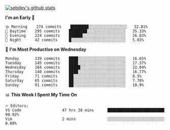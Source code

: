 [![sebdev's github stats](https://github-readme-stats.vercel.app/api?username=sebdeveloper6952&theme=vue-dark)](https://github.com/anuraghazra/github-readme-stats)
<!--START_SECTION:waka-->
**I'm an Early 🐤** 

```text
🌞 Morning    274 commits    ████████░░░░░░░░░░░░░░░░░   32.81% 
🌆 Daytime    295 commits    ████████░░░░░░░░░░░░░░░░░   35.33% 
🌃 Evening    224 commits    ██████░░░░░░░░░░░░░░░░░░░   26.83% 
🌙 Night      42 commits     █░░░░░░░░░░░░░░░░░░░░░░░░   5.03%

```
📅 **I'm Most Productive on Wednesday** 

```text
Monday       139 commits    ████░░░░░░░░░░░░░░░░░░░░░   16.65% 
Tuesday      145 commits    ████░░░░░░░░░░░░░░░░░░░░░   17.37% 
Wednesday    184 commits    █████░░░░░░░░░░░░░░░░░░░░   22.04% 
Thursday     140 commits    ████░░░░░░░░░░░░░░░░░░░░░   16.77% 
Friday       71 commits     ██░░░░░░░░░░░░░░░░░░░░░░░   8.5% 
Saturday     65 commits     ██░░░░░░░░░░░░░░░░░░░░░░░   7.78% 
Sunday       91 commits     ██░░░░░░░░░░░░░░░░░░░░░░░   10.9%

```


📊 **This Week I Spent My Time On** 

```text
🔥 Editors: 
VS Code                  47 hrs 38 mins      █████████████████████████   99.92% 
Vim                      2 mins              ░░░░░░░░░░░░░░░░░░░░░░░░░   0.08%

```


<!--END_SECTION:waka-->
